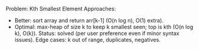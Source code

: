 Problem: Kth Smallest Element
Approaches:
- Better: sort array and return arr[k-1] (O(n log n), O(1) extra).
- Optimal: max-heap of size k to keep k smallest seen; top is kth (O(n log k), O(k)).
Status: solved (per user preference even if minor syntax issues).
Edge cases: k out of range, duplicates, negatives.
